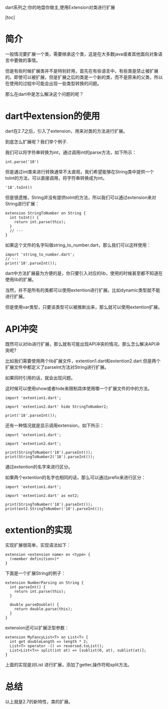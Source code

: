 dart系列之:你的地盘你做主,使用Extension对类进行扩展

[toc]

# 简介

一般情况要扩展一个类，需要继承这个类，这是在大多数java或者其他面向对象语言中要做的事情。

但是有些时候扩展类并不是特别好用，首先在有些语言中，有些类是禁止被扩展的。即使可以被扩展，但是扩展之后的类是一个新的类，而不是原来的父类，所以在使用的过程中可能会出现一些类型转换的问题。

那么在dart中是怎么解决这个问题的呢？

# dart中extension的使用

dart在2.7之后，引入了extension，用来对类的方法进行扩展。

到底怎么扩展呢？我们举个例子.

我们可以将字符串转换为int，通过调用int的parse方法，如下所示：

```
int.parse('18')
```

但是通过int类来进行转换通常不太直观，我们希望能够在String类中提供一个toInt的方法，可以直接调用，将字符串转换成为int。

```
'18'.toInt()
```

但是很遗憾，String并没有提供toInt的方法，所以我们可以通过extension来对String进行扩展：

```
extension StringToNumber on String {
  int toInt() {
    return int.parse(this);
  }
  // ···
}
```

如果这个文件的名字叫做string_to_number.dart，那么我们可以这样使用：

```
import 'string_to_number.dart';
// ···
print('18'.parseInt()); 
```

dart中方法扩展最为方便的是，你只要引入对应的lib，使用的时候甚至都不知道在使用lib的扩展。

当然，并不是所有的类都可以使用extention进行扩展。比如dynamic类型就不能进行扩展。

但是使用var类型，只要该类型可以被推断出来，那么就可以使用extention扩展。

# API冲突

既然可以对lib进行扩展，那么就有可能出现API冲突的情况。那么怎么解决API冲突呢?

比如我们需要使用两个lib扩展文件，extention1.dart和extention2.dart.但是两个扩展文件中都定义了parseInt方法对String进行扩展。

如果同时引用的话，就会出现问题。

这时候可以使用show或者hide来限制具体使用哪一个扩展文件的中的方法。

```
import 'extention1.dart';

import 'extention2.dart' hide StringToNumber2;

print('18'.parseInt());
```

还有一种情况就是显示调用extension，如下所示：

```
import 'extention1.dart';

import 'extention2.dart';

print(StringToNumber('18').parseInt());
print(StringToNumber2('18').parseInt());
```

通过extention的名字来进行区分。

如果两个extention的名字也相同的话，那么可以通过prefix来进行区分：

```
import 'extention1.dart';

import 'extention2.dart' as ext2;

print(StringToNumber('18').parseInt());
print(ext2.StringToNumber('18').parseInt());
```

# extention的实现

实现扩展很简单，实现语法如下：

```
extension <extension name> on <type> {
  (<member definition>)*
}
```

下面是一个扩展String的例子：

```
extension NumberParsing on String {
  int parseInt() {
    return int.parse(this);
  }

  double parseDouble() {
    return double.parse(this);
  }
}

```

extension还可以扩展泛型参数：

```
extension MyFancyList<T> on List<T> {
  int get doubleLength => length * 2;
  List<T> operator -() => reversed.toList();
  List<List<T>> split(int at) => [sublist(0, at), sublist(at)];
}
```

上面的实现是对List<T> 进行扩展，添加了getter,操作符和split方法。

# 总结

以上就是2.7的新特性，类的扩展。
















